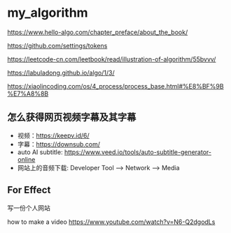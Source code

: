 # my_algorithm

https://www.hello-algo.com/chapter_preface/about_the_book/

https://github.com/settings/tokens

https://leetcode-cn.com/leetbook/read/illustration-of-algorithm/55bvvv/

https://labuladong.github.io/algo/1/3/

https://xiaolincoding.com/os/4_process/process_base.html#%E8%BF%9B%E7%A8%8B

## 怎么获得网页视频字幕及其字幕
- 视频：https://keepv.id/6/
- 字幕：https://downsub.com/
- auto AI subtitle: https://www.veed.io/tools/auto-subtitle-generator-online
- 网站上的音频下载: Developer Tool --> Network --> Media

## For Effect
写一份个人网站

how to make a video
https://www.youtube.com/watch?v=N6-Q2dgodLs


